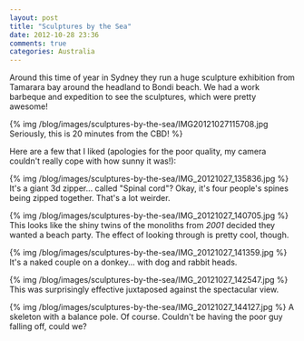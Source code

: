 ```yaml
---
layout: post
title: "Sculptures by the Sea"
date: 2012-10-28 23:36
comments: true
categories: Australia
---
```


Around this time of year in Sydney they run a huge sculpture exhibition from Tamarara bay around the headland to Bondi beach. We had a work barbeque and expedition to see the sculptures, which were pretty awesome!

{% img /blog/images/sculptures-by-the-sea/IMG20121027115708.jpg Seriously, this is 20 minutes from the CBD! %}

<!-- more -->

Here are a few that I liked (apologies for the poor quality, my camera couldn't really cope with how sunny it was!):

{% img /blog/images/sculptures-by-the-sea/IMG_20121027_135836.jpg %}
It's a giant 3d zipper... called "Spinal cord"? Okay, it's four people's spines being zipped together. That's a lot weirder.

{% img /blog/images/sculptures-by-the-sea/IMG_20121027_140705.jpg %}
This looks like the shiny twins of the monoliths from *2001* decided they wanted a beach party. The effect of looking through is pretty cool, though.

{% img /blog/images/sculptures-by-the-sea/IMG_20121027_141359.jpg %}
It's a naked couple on a donkey... with dog and rabbit heads.

{% img /blog/images/sculptures-by-the-sea/IMG_20121027_142547.jpg %}
This was surprisingly effective juxtaposed against the spectacular view.

{% img /blog/images/sculptures-by-the-sea/IMG_20121027_144127.jpg %}
A skeleton with a balance pole. Of course. Couldn't be having the poor guy falling off, could we?


